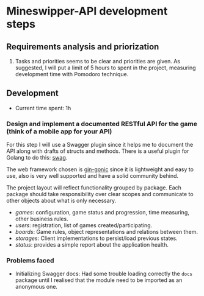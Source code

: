 # Mineswipper-API development steps

## Requirements analysis and priorization

1. Tasks and priorities seems to be clear and priorities are given. As
   suggested, I will put a limit of 5 hours to spent in the project,
   measuring development time with Pomodoro technique.

## Development

* Current time spent: 1h

### Design and implement a documented RESTful API for the game (think of a mobile app for your API)

For this step I will use a Swagger plugin since it helps me to document the API
along with drafts of structs and methods. There is a useful plugin for Golang
to do this: [swag][1].

The web framework chosen is [gin-gonic][2] since it is lightweight and easy to
use, also is very well supported and have a solid community behind.

The project layout will reflect functionality grouped by package. Each package
should take responsibility over clear scopes and communicate to other objects
about what is only necessary.

* _games_: configuration, game status and progression, time measuring, other
  business rules. 
* _users_: registration, list of games created/participating.
* _boards_: Game rules, object representations and relations between them.
* _storages_: Client implementations to persist/load previous states.
* _status_: provides a simple report about the application health.

### Problems faced

* Initializing Swagger docs: Had some trouble loading correctly the `docs`
  package until I realised that the module need to be imported as an anonymous
  one.

[1]: https://github.com/swaggo/swag
[2]: https://github.com/gin-gonic/gin
